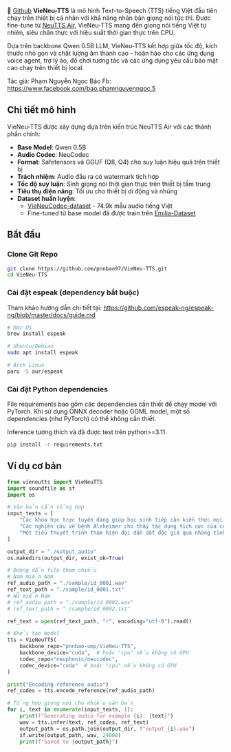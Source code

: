 🔧 [Github](https://github.com/pnnbao97/VieNeu-TTS)
**VieNeu-TTS** là mô hình Text-to-Speech (TTS) tiếng Việt đầu tiên chạy trên thiết bị cá nhân với khả năng nhân bản giọng nói tức thì. Được fine-tune từ [NeuTTS Air](https://huggingface.co/neuphonic/neutts-air), VieNeu-TTS mang đến giọng nói tiếng Việt tự nhiên, siêu chân thực với hiệu suất thời gian thực trên CPU.

Dựa trên backbone Qwen 0.5B LLM, VieNeu-TTS kết hợp giữa tốc độ, kích thước nhỏ gọn và chất lượng âm thanh cao - hoàn hảo cho các ứng dụng voice agent, trợ lý ảo, đồ chơi tương tác và các ứng dụng yêu cầu bảo mật cao chạy trên thiết bị local.

Tác giả: Phạm Nguyễn Ngọc Bảo
Fb: https://www.facebook.com/bao.phamnguyenngoc.5

## Chi tiết mô hình

VieNeu-TTS được xây dựng dựa trên kiến trúc NeuTTS Air với các thành phần chính:

- **Base Model**: Qwen 0.5B
- **Audio Codec**: NeuCodec
- **Format**: Safetensors và GGUF (Q8, Q4) cho suy luận hiệu quả trên thiết bị
- **Trách nhiệm**: Audio đầu ra có watermark tích hợp
- **Tốc độ suy luận**: Sinh giọng nói thời gian thực trên thiết bị tầm trung
- **Tiêu thụ điện năng**: Tối ưu cho thiết bị di động và nhúng
- **Dataset huấn luyện**: 
  - [VieNeuCodec-dataset](https://huggingface.co/datasets/pnnbao-ump/VieNeuCodec-dataset) - 74.9k mẫu audio tiếng Việt
  - Fine-tuned từ base model đã được train trên [Emilia-Dataset](https://huggingface.co/datasets/amphion/Emilia-Dataset)
 
## Bắt đầu

### Clone Git Repo

```bash
git clone https://github.com/pnnbao97/VieNeu-TTS.git
cd VieNeu-TTS
```

### Cài đặt espeak (dependency bắt buộc)

Tham khảo hướng dẫn chi tiết tại: https://github.com/espeak-ng/espeak-ng/blob/master/docs/guide.md

```bash
# Mac OS
brew install espeak

# Ubuntu/Debian
sudo apt install espeak

# Arch Linux
paru -S aur/espeak
```

### Cài đặt Python dependencies

File requirements bao gồm các dependencies cần thiết để chạy model với PyTorch. Khi sử dụng ONNX decoder hoặc GGML model, một số dependencies (như PyTorch) có thể không cần thiết.

Inference tương thích và đã được test trên python>=3.11.

```bash
pip install -r requirements.txt
```
## Ví dụ cơ bản

```python
from vieneutts import VieNeuTTS
import soundfile as sf
import os

# Văn bản cần tổng hợp
input_texts = [
    "Các khóa học trực tuyến đang giúp học sinh tiếp cận kiến thức mọi lúc mọi nơi.",
    "Các nghiên cứu về bệnh Alzheimer cho thấy tác dụng tích cực của các bài tập trí não.",
    "Một tiểu thuyết trinh thám hiện đại dẫn dắt độc giả qua những tình tiết phức tạp, bí ẩn.",
]

output_dir = "./output_audio"
os.makedirs(output_dir, exist_ok=True)

# Đường dẫn file tham chiếu
# Nam miền Nam
ref_audio_path = "./sample/id_0001.wav"
ref_text_path = "./sample/id_0001.txt"
# Nữ miền Nam
# ref_audio_path = "./sample/id_0002.wav"
# ref_text_path = "./sample/id_0002.txt"

ref_text = open(ref_text_path, "r", encoding="utf-8").read()

# Khởi tạo model
tts = VieNeuTTS(
    backbone_repo="pnnbao-ump/VieNeu-TTS",
    backbone_device="cuda",  # hoặc "cpu" nếu không có GPU
    codec_repo="neuphonic/neucodec",
    codec_device="cuda"  # hoặc "cpu" nếu không có GPU
)

print("Encoding reference audio")
ref_codes = tts.encode_reference(ref_audio_path)

# Tổng hợp giọng nói cho nhiều văn bản
for i, text in enumerate(input_texts, 1):
    print(f"Generating audio for example {i}: {text}")
    wav = tts.infer(text, ref_codes, ref_text)
    output_path = os.path.join(output_dir, f"output_{i}.wav")
    sf.write(output_path, wav, 24000)
    print(f"Saved to {output_path}")
```
